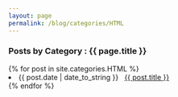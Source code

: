 ```yaml
---
layout: page
permalink: /blog/categories/HTML
---
```


<h3> Posts by Category : {{ page.title }} </h3>

<div class="card">
{% for post in site.categories.HTML %}
 <li class="category-posts"><span>{{ post.date | date_to_string }}</span> &nbsp; <a href="{{ post.url }}">{{ post.title }}</a></li>
{% endfor %}
</div>
